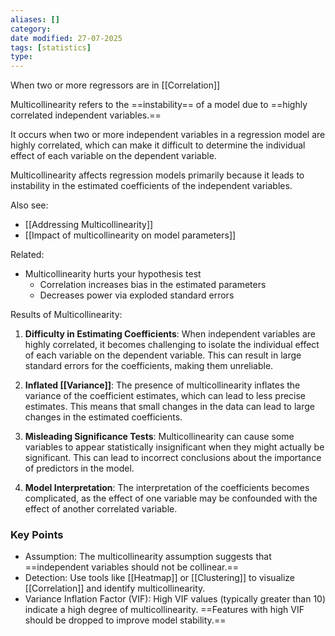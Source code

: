 ```yaml
---
aliases: []
category:
date modified: 27-07-2025
tags: [statistics]
type: 
---
```

When two or more regressors are in [[Correlation]]

Multicollinearity refers to the ==instability== of a model due to ==highly correlated independent variables.==

It occurs when two or more independent variables in a regression model are highly correlated, which can make it difficult to determine the individual effect of each variable on the dependent variable.

Multicollinearity affects regression models primarily because it leads to instability in the estimated coefficients of the independent variables.

Also see:
- [[Addressing Multicollinearity]]
- [[Impact of multicollinearity on model parameters]]

Related:
- Multicollinearity hurts your hypothesis test
	- Correlation increases bias in the estimated parameters
	- Decreases power via exploded standard errors

Results of Multicollinearity:
1. **Difficulty in Estimating Coefficients**: When independent variables are highly correlated, it becomes challenging to isolate the individual effect of each variable on the dependent variable. This can result in large standard errors for the coefficients, making them unreliable.
    
2. **Inflated [[Variance]]**: The presence of multicollinearity inflates the variance of the coefficient estimates, which can lead to less precise estimates. This means that small changes in the data can lead to large changes in the estimated coefficients.
    
3. **Misleading Significance Tests**: Multicollinearity can cause some variables to appear statistically insignificant when they might actually be significant. This can lead to incorrect conclusions about the importance of predictors in the model.
    
4. **Model Interpretation**: The interpretation of the coefficients becomes complicated, as the effect of one variable may be confounded with the effect of another correlated variable.
### Key Points

- Assumption: The multicollinearity assumption suggests that ==independent variables should not be collinear.==
- Detection: Use tools like [[Heatmap]] or [[Clustering]] to visualize [[Correlation]] and identify multicollinearity.
- Variance Inflation Factor (VIF): High VIF values (typically greater than 10) indicate a high degree of multicollinearity. ==Features with high VIF should be dropped to improve model stability.==
